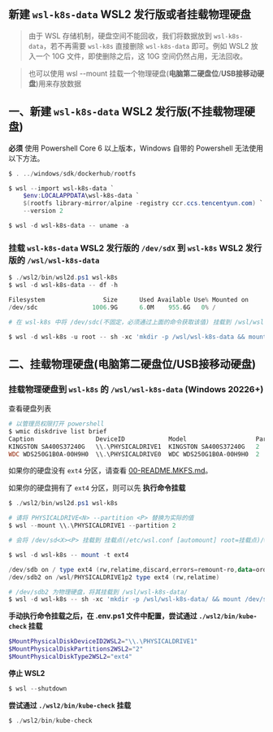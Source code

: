 ## 新建 `wsl-k8s-data` WSL2 发行版或者挂载物理硬盘

> 由于 WSL 存储机制，硬盘空间不能回收，我们将数据放到 `wsl-k8s-data`，若不再需要 `wsl-k8s` 直接删除 `wsl-k8s-data` 即可。例如 WSL2 放入一个 10G 文件，即使删除之后，这 10G 空间仍然占用，无法回收。

> 也可以使用 wsl --mount 挂载一个物理硬盘(**电脑第二硬盘位**/**USB接移动硬盘**)用来存放数据

## 一、新建 `wsl-k8s-data` WSL2 发行版(不挂载物理硬盘)

**必须** 使用 Powershell Core 6 以上版本，Windows 自带的 Powershell 无法使用以下方法。

```powershell
$ . ../windows/sdk/dockerhub/rootfs

$ wsl --import wsl-k8s-data `
    $env:LOCALAPPDATA\wsl-k8s-data `
    $(rootfs library-mirror/alpine -registry ccr.ccs.tencentyun.com) `
    --version 2

$ wsl -d wsl-k8s-data -- uname -a
```

### 挂载 `wsl-k8s-data` WSL2 发行版的 `/dev/sdX` 到 `wsl-k8s` WSL2 发行版的 `/wsl/wsl-k8s-data`

```powershell
$ ./wsl2/bin/wsl2d.ps1 wsl-k8s
$ wsl -d wsl-k8s-data -- df -h

Filesystem                Size      Used Available Use% Mounted on
/dev/sdc               1006.9G      6.0M    955.6G   0% /

# 在 wsl-k8s 中将 /dev/sdc(不固定，必须通过上面的命令获取该值) 挂载到 /wsl/wsl-k8s-data

$ wsl -d wsl-k8s -u root -- sh -xc 'mkdir -p /wsl/wsl-k8s-data && mount /dev/sdX /wsl/wsl-k8s-data'
```

## 二、挂载物理硬盘(电脑第二硬盘位/USB接移动硬盘)

### 挂载物理硬盘到 `wsl-k8s` 的 `/wsl/wsl-k8s-data` (Windows 20226+)

查看硬盘列表

```powershell
# 以管理员权限打开 powershell
$ wmic diskdrive list brief
Caption                 DeviceID            Model                   Partitions  Size
KINGSTON SA400S37240G   \\.\PHYSICALDRIVE1  KINGSTON SA400S37240G   2           240054796800
WDC WDS250G1B0A-00H9H0  \\.\PHYSICALDRIVE0  WDC WDS250G1B0A-00H9H0  2           250056737280
```

如果你的硬盘没有 `ext4` 分区，请查看 [00-README.MKFS.md](00-README.MKFS.md)。

如果你的硬盘拥有了 `ext4` 分区，则可以先 **执行命令挂载**

```powershell
$ ./wsl2/bin/wsl2d.ps1 wsl-k8s

# 请将 PHYSICALDRIVE<N> --partition <P> 替换为实际的值
$ wsl --mount \\.\PHYSICALDRIVE1 --partition 2

# 会将 /dev/sd<X><P> 挂载到 挂载点(/etc/wsl.conf [automount] root=挂载点)/wsl/PHYSICALDRIVE<N>p<P>

$ wsl -d wsl-k8s -- mount -t ext4

/dev/sdb on / type ext4 (rw,relatime,discard,errors=remount-ro,data=ordered)
/dev/sdb2 on /wsl/PHYSICALDRIVE1p2 type ext4 (rw,relatime)

# /dev/sdb2 为物理硬盘，将其挂载到 /wsl/wsl-k8s-data/
$ wsl -d wsl-k8s -- sh -xc 'mkdir -p /wsl/wsl-k8s-data/ && mount /dev/sdb2 /wsl/wsl-k8s-data/'
```

**手动执行命令挂载之后，在 .env.ps1 文件中配置，尝试通过 `./wsl2/bin/kube-check` 挂载**

```powershell
$MountPhysicalDiskDeviceID2WSL2="\\.\PHYSICALDRIVE1"
$MountPhysicalDiskPartitions2WSL2="2"
$MountPhysicalDiskType2WSL2="ext4"
```

**停止 WSL2**

```powershell
$ wsl --shutdown
```

**尝试通过 `./wsl2/bin/kube-check` 挂载**

```powershell
$ ./wsl2/bin/kube-check
```

